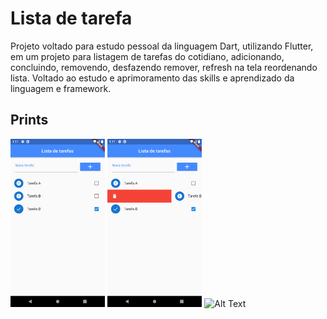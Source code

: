 # Lista de tarefa

Projeto voltado para estudo pessoal da linguagem Dart, utilizando Flutter, em um projeto para listagem de tarefas do cotidiano, adicionando, concluindo, removendo, desfazendo remover, refresh na tela reordenando lista. Voltado ao estudo e aprimoramento das skills e aprendizado da linguagem e framework.

## Prints

<img src="https://github.com/brunoFelipeDev/flutter-lista-tarefas/blob/master/images/screen_1.png" width="30%"></img> 
<img src="https://github.com/brunoFelipeDev/flutter-lista-tarefas/blob/master/images/screen_2.png" width="30%"></img> 
![Alt Text](https://github.com/brunoFelipeDev/flutter-lista-tarefas/blob/master/images/app.gif?raw=true)